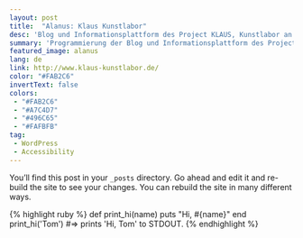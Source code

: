 ```yaml
---
layout: post
title:  "Alanus: Klaus Kunstlabor"
desc: 'Blog und Informationsplattform des Project KLAUS, Kunstlabor an und mit Schulen, der Alanus Hochschule für Kunst und Gesellschaft.'
summary: 'Programmierung der Blog und Informationsplattform des Project KLAUS, Kunstlabor an und mit Schulen, der Alanus Hochschule für Kunst und Gesellschaft.'
featured_image: alanus
lang: de
link: http://www.klaus-kunstlabor.de/
color: "#FAB2C6"
invertText: false
colors:
 - "#FAB2C6"
 - "#A7C4D7"
 - "#496C65"
 - "#FAFBFB"
tag:
 - WordPress
 - Accessibility
---
```

You’ll find this post in your `_posts` directory. Go ahead and edit it and re-build the site to see your changes. You can rebuild the site in many different ways.

{% highlight ruby %}
def print_hi(name)
  puts "Hi, #{name}"
end
print_hi('Tom')
#=> prints 'Hi, Tom' to STDOUT.
{% endhighlight %}
